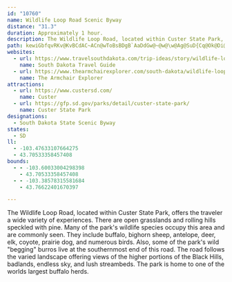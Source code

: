 ```yaml
---
id: "10760"
name: Wildlife Loop Road Scenic Byway
distance: "31.3"
duration: Approximately 1 hour.
description: The Wildlife Loop Road, located within Custer State Park, offers the traveler a wide variety of experiences.
path: kewiGbfqvRKv@KvBCdAC~ACn@wToBsBDgB`AaDdGw@~@w@\w@Ag@SuD{Cq@Ok@Di@P_A`Ao@Xw@FoAGm@F_@Hk@`@URk@l@ORM^Mj@Gt@E^EXMf@Od@oBjDYv@EVCTAh@@RBNH^P`@PVb@d@r@x@dBdCt@vBfAvDb@bBJfA?jA]hBk@`Am@n@mA\uBFy@C{Cu@y@KoA\sMvIcGdCaAVqADyEg@{B_@cA?_Af@e@v@{@xCa@pAi@l@g@Jo@E{Ac@oIkEgAc@_CSa@S]_@Sc@Ik@As@L}B?e@Ae@Ia@Yi@gA{Ay@kCM}@?y@D{@AaAOcA[s@Y[i@Y}AQm@W][w@eAk@Ws@Kw@@wATg@Bi@MiFeCi@Ii@?}CXm@Eg@U_@i@YcA{AwHm@gC]y@q@aAoBcBeB}As@}@i@w@cB_Dc@w@s@iAmIaI_Bu@iDYYCm@?k@P{A`Aa@F_@C]OgAuA_@M_@D{AbAcABQCSGSKu@q@MQQOKGIGICKEMAA?M?SDs@TQHODM@WBU@U?[ESEQGKEOKUQi@e@[Se@Ug@O]E_@CuDFe@DUFQLS^a@jA_@x@i@n@cCxBCDMRI^C^@b@Hl@Rx@n@hBX`Av@vDvCfI\lAHp@FbAC|@Ep@Mj@W^WR[HWCYOc@]qByCcBgCs@s@u@c@eAYe@C]FULWVaArA_@ZWJa@FgJ_AcAJ_C`AiBZiERo@Si@g@Um@K_@Ka@SgAEg@Cg@AeB?a@?q@AUCSGOGMS[\u@H_@F_@J}ADoBQaDu@mE}@qEgDoNE[oA{HA{ANyAnCgGNk@Hi@@u@Ge@G[IWK[O_@Ys@M[Ia@G]Ei@AYA[?a@@c@B]B]Fg@BSb@yBDc@@[AYCYCSGUM]MWQUUUYW_@WYMi@K_@AWBYDkAb@e@PSDUDU@UAk@Mk@W{@a@{@i@]_@[c@{@sB]w@OYQU]_@][_Ao@Y]Qa@Mm@Eq@Aq@C[CYGYG][s@s@qBIUGYCY?_@@y@D_AN{Bb@mFJkAJ}@L{@JaA@_@?_@Ei@Gi@y@wCiAmDG]Cc@?_@Ba@R}ABu@@w@EqA_@cG?y@Dy@Ls@Ls@Jm@BW?WC_@CSIQKOOIk@Gi@C[MWQMSIUE[C[@YB[Ha@J]Re@Ta@r@qARg@Ha@@c@Cc@Kc@QYMMMKuBm@wAm@q@m@k@cAk@qBcAiHgB{EsAiGo@eBuBmEk@gFY}A_@q@k@i@iC_A_@e@[q@UoAc@}DiCcHSy@KgBO}CSkA]u@}@_Ay@oA[gAK}ADaANk@z@iBfF{HrGsK`@eBBcBe@kB{@aAiA[iDAaB_@}AgAgGaGqDsEYu@YyAOwADu@lA{FH}AMkFN_Al@oAbAu@bF_A`DiBpBg@l@_ALwAw@sEe@gH_@kAm@{@}@Ms@AoHjA}@F}@Ke@Um@q@Y_AOyAFiAR}@dEuLpDmKt@eBxB}EVa@Xe@hAoAhDkBjHiFlAiAfAyBPWNSPKRGTAZ@P@VHLFLJTTP^v@rBX\`@Lb@A^Sd@q@`AmCt@cCPy@b@wDN{@x@{DTiBd@uGNyAf@yBh@oAz@_AxBmAh@I~@Hv@Nn@Pn@Hb@KVSh@y@Vs@TgALoA?}@C}AIA??H?CiBOyIGgEI_DAw@?q@F}@Nw@Rk@Zi@hBsBXg@Ti@b@}BZsAj@cBzAwD~AaDX_AR_AV{Bj@cG^}EHs@Nm@Xc@b@i@TW|@}@rAoA^o@RDnAo@v@Qd@K`@@jBLbADbAEtB[jAa@|CeBhCyA~IgFn@o@b@s@jAeD^wA^yEVo@lFoH^[`@QnEiAr@Kh@]f@c@~DuF|C{@d@UfC}BzK_C`BQhe@MdB?~@Wp@k@`AmA`@y@j@iBl@{@vEuB`@U\]~@gAlC_AjBsAPQDMDI`AwC????dAgDX}@\y@n@eAf@k@NOp@i@n@_@bPwFhb@eShIeGnAWdAD|DtA\H\@\CZIzKmJZKXEnBZn@?l@OzAi@bDaB\a@nAiCr@q@tFqBlJuD`@Mf@It@?R?lJG`AOlJeEpMeCdAIhABjH~@pBXpBLnFYzANbA^vAtAf@NbAK|ADfDxAZFx@S|Aa@|AcANER?l@Th@b@`AjBfEhJXhAb@rGPzAZn@|AlBJf@@dBFlAJ^LRTN`A^`AT\J^Bd@G|Ay@lGqDVGRARHZTLVHXDz@@|@IpASfAU`AAl@Lp@r@jBRlAVh@ZT^Bn@K`@?b@N\\Vf@Rh@dEfMn@hAZRbCpAv@f@\f@`@|@Rf@j@d@nF~BpBx@pA^fBRhB@`@Eb@K\O~B{A^QXGXCXDn@Rt@n@z@`AtAdBx@fAZh@Lb@F`@Hj@@p@C`AGn@Mp@q@hBMb@Gb@@\DVRb@VNTDf@Cd@MfC_Ap@Bn@RX?tAA`@Hb@b@b@x@Tz@\~AVxAt@t@z@VhAP`FVn@Jb@NTRXZXTRJh@NzFLzA^x@`@h@Pd@Fd@?|A?j@H~AbAf@H~FF`u@wBlEa@rCy@lBaAzImFl@SF?vDFbE|@T?TAfBa@lA@bA?HAnEc@lEAdBJfAl@fC`FbCtEjC|EhCtEnBlHRZXJp@@JAV@VHd@j@Nd@\~ANjBA|@Iz@YlAGZA^PhILr@f@lAH\D\RjMAj@uA~FM`@QXcGzGwCjBO`@E`@?zLIj@Kd@iAnBs@~@a@RwCfA]TWX_@x@yElOU|@Kt@Ev@@xDEv@Iv@Y|A{B|ImA|FSjAUbBgC~TOn@eAhB[~@YzBUvBcA|FG~@Cx@@v@\pCBn@Al@g@|Dc@hEOl@c@z@a@d@a@V{GhDw@XaAJqDCg@Fe@NmEjCo@`A}@zCc@`A{D`EoAnBgAnBcCrEmAdBQb@i@vI_@`GCrDAj@KTSTYRwBz@mCrA_Ap@o@|@wApCw@pAWX[Hk@QMHARNRbAXZAVG`CyAf@QTDJ`@FzBNt@DZKh@]^q@F{DMi@N_@^IPCRBNFJHDL?p@g@j@Dn@Zl@d@n@jARr@JvAGz@uA|E_AhCI`A_@bF[hAYr@mBxCeAtAYr@m@`DgA`CgDhGcB`Dc@pA}@`EY`Ak@l@aBv@iYdMgBdA{AjAuGhGi@z@mFxJgBhCeDhDy@b@u@Z}LlBkCj@oAj@]ZY^i@`AYt@aArD_@v@cBjBaJdOoGtJqP|UsS~VuBzBm@xA{BpIe@j@mEfDc@z@a@|A[|Ac@z@o@`@oFnDs@PwEb@gCf@mBz@m@TcC^y@@iBUgAFwAb@}CrBaEjBY\y@vA}AlB{@vB}C|DgDbIs@p@m@j@QXCd@Lt@Fj@Cf@]n@y@jAIj@FdAdArJC~C?F
websites:
  - url: https://www.travelsouthdakota.com/trip-ideas/story/wildlife-loop-state-scenic-byway
    name: South Dakota Travel Guide
  - url: https://www.thearmchairexplorer.com/south-dakota/wildlife-loop-scenic-byway.php
    name: The Armchair Explorer
attractions:
  - url: https://www.custersd.com/
    name: Custer
  - url: https://gfp.sd.gov/parks/detail/custer-state-park/
    name: Custer State Park
designations:
  - South Dakota State Scenic Byway
states:
  - SD
ll:
  - -103.47633107664275
  - 43.70533358457408
bounds:
  - - -103.60033004298398
    - 43.70533358457408
  - - -103.38578315581684
    - 43.76622401670397

---
```


The Wildlife Loop Road, located within Custer State Park, offers the traveler a wide variety of experiences. There are open grasslands and rolling hills speckled with pine. Many of the park's wildlife species occupy this area and are commonly seen. They include buffalo, bighorn sheep, antelope, deer, elk, coyote, prairie dog, and numerous birds. Also, some of the park's wild "begging" burros live at the southernmost end of this road. The road follows the varied landscape offering views of the higher portions of the Black Hills, badlands, endless sky, and lush streambeds. The park is home to one of the worlds largest buffalo herds.

